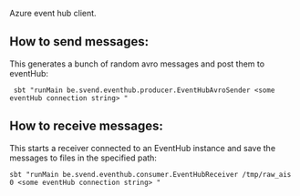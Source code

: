 Azure event hub client. 

## How to send messages: 

This generates a bunch of random avro messages and post them to eventHub:


```
 sbt "runMain be.svend.eventhub.producer.EventHubAvroSender <some eventHub connection string> "
```



## How to receive messages:

This starts a receiver connected to an EventHub instance and save the messages to files in the specified path:

```
sbt "runMain be.svend.eventhub.consumer.EventHubReceiver /tmp/raw_ais 0 <some eventHub connection string> "
```

